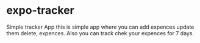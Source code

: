 # expo-tracker
Simple tracker App 
this is simple app where you can add expences update them delete, expences. 
Also you can track chek your expences for 7 days.

